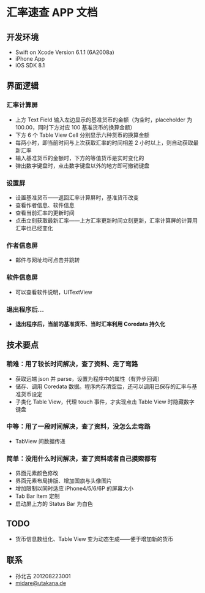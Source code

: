# 汇率速查 APP 文档

## 开发环境
* Swift on Xcode Version 6.1.1 (6A2008a)
* iPhone App
* iOS SDK 8.1

## 界面逻辑
### 汇率计算屏
* 上方 Text Field 输入左边显示的基准货币的金额（为空时，placeholder 为 100.00，同时下方对应 100 基准货币的换算金额）
* 下方 6 个 Table View Cell 分别显示六种货币的换算金额
* 每两小时，即当前时间与上次获取汇率的时间相差 2 小时以上，则自动获取最新汇率
* 输入基准货币的金额时，下方的等值货币是实时变化的
* 弹出数字键盘时，点击数字键盘以外的地方即可撤销键盘

### 设置屏
* 设置基准货币——返回汇率计算屏时，基准货币改变
* 查看作者信息、软件信息
* 查看当前汇率的更新时间
* 点击立刻获取最新汇率——上方汇率更新时间立刻更新，汇率计算屏的计算用汇率也已经变化

### 作者信息屏
* 邮件与网址均可点击并跳转

### 软件信息屏
* 可以查看软件说明，UITextView

### 退出程序后…
* **退出程序后，当前的基准货币、当时汇率利用 Coredata 持久化**

## 技术要点
### 稍难：用了较长时间解决，查了资料、走了弯路
* 获取远端 json 并 parse，设置为程序中的属性（有异步回调）
* 储存、调用 Coredata 数据。程序内存清空后，还可以调用已保存的汇率与基准货币设定
* 子类化 Table View，代理 touch 事件，才实现点击 Table View 时隐藏数字键盘

### 中等：用了一段时间解决，查了资料，没怎么走弯路
* TabView 间数据传递

### 简单：没用什么时间解决，查了资料或者自己摸索都有
* 界面元素颜色修改
* 界面元素布局排版、增加国旗与头像图片
* 增加限制以同时适应 iPhone4/5/6/6P 的屏幕大小
* Tab Bar Item 定制
* 启动屏上方的 Status Bar 为白色

## TODO
* 货币信息数组化、Table View 变为动态生成——便于增加新的货币

## 联系
* 孙北吉 201208223001
* midare@utakana.de